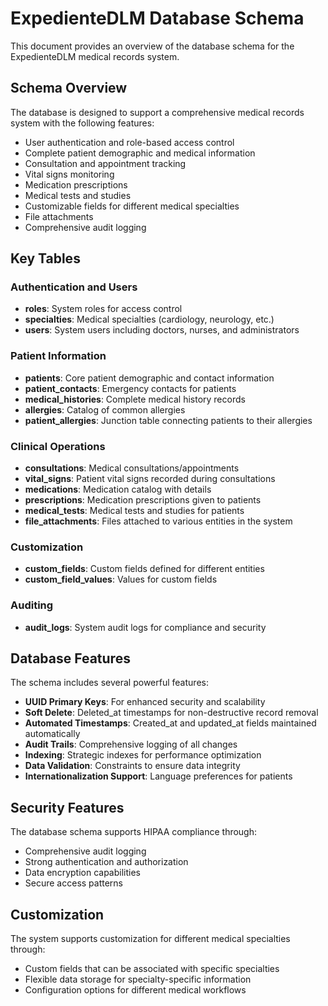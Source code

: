 # ExpedienteDLM Database Schema

This document provides an overview of the database schema for the ExpedienteDLM medical records system.

## Schema Overview

The database is designed to support a comprehensive medical records system with the following features:

- User authentication and role-based access control
- Complete patient demographic and medical information
- Consultation and appointment tracking
- Vital signs monitoring
- Medication prescriptions
- Medical tests and studies
- Customizable fields for different medical specialties
- File attachments
- Comprehensive audit logging

## Key Tables

### Authentication and Users

- **roles**: System roles for access control
- **specialties**: Medical specialties (cardiology, neurology, etc.)
- **users**: System users including doctors, nurses, and administrators

### Patient Information

- **patients**: Core patient demographic and contact information
- **patient_contacts**: Emergency contacts for patients
- **medical_histories**: Complete medical history records
- **allergies**: Catalog of common allergies
- **patient_allergies**: Junction table connecting patients to their allergies

### Clinical Operations

- **consultations**: Medical consultations/appointments
- **vital_signs**: Patient vital signs recorded during consultations
- **medications**: Medication catalog with details
- **prescriptions**: Medication prescriptions given to patients
- **medical_tests**: Medical tests and studies for patients
- **file_attachments**: Files attached to various entities in the system

### Customization

- **custom_fields**: Custom fields defined for different entities
- **custom_field_values**: Values for custom fields

### Auditing

- **audit_logs**: System audit logs for compliance and security

## Database Features

The schema includes several powerful features:

- **UUID Primary Keys**: For enhanced security and scalability
- **Soft Delete**: Deleted_at timestamps for non-destructive record removal
- **Automated Timestamps**: Created_at and updated_at fields maintained automatically
- **Audit Trails**: Comprehensive logging of all changes
- **Indexing**: Strategic indexes for performance optimization
- **Data Validation**: Constraints to ensure data integrity
- **Internationalization Support**: Language preferences for patients

## Security Features

The database schema supports HIPAA compliance through:

- Comprehensive audit logging
- Strong authentication and authorization
- Data encryption capabilities
- Secure access patterns

## Customization

The system supports customization for different medical specialties through:

- Custom fields that can be associated with specific specialties
- Flexible data storage for specialty-specific information
- Configuration options for different medical workflows